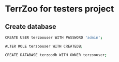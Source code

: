 # TerrZoo for testers project

## Create database
```bash
CREATE USER terzoouser WITH PASSWORD 'admin';
```
```bash
ALTER ROLE terzoouser WITH CREATEDB;
```
```bash
CREATE DATABASE terzoodb WITH OWNER terzoouser;
```
